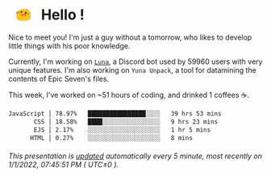 <h1>   <img src="./spoink.gif" style="vertical-align:middle;" width="30px">   Hello ! </h1>

Nice to meet you! I'm just a guy without a tomorrow, who likes to develop little things with his poor knowledge.

Currently, I'm working on <a href='https://github.com/Asgarrrr/Luna'>`Luna`</a>, a Discord bot used by 59960 users with very unique features. I'm also working on `Yuna Unpack`, a tool for datamining the contents of Epic Seven's files.

This week, I've worked on ~51 hours of coding, and drinked 1 coffees ☕.

```
JavaScript │ 78.97%   ████████████████░░░░   39 hrs 53 mins
       CSS │ 18.58%   ████░░░░░░░░░░░░░░░░   9 hrs 23 mins
       EJS │ 2.17%    ░░░░░░░░░░░░░░░░░░░░   1 hr 5 mins
      HTML │ 0.27%    ░░░░░░░░░░░░░░░░░░░░   8 mins
```

###### This presentation is [updated](https://github.com/Asgarrrr) automatically every 5 minute, most recently on 1/1/2022, 07:45:51 PM ( UTC±0 ).